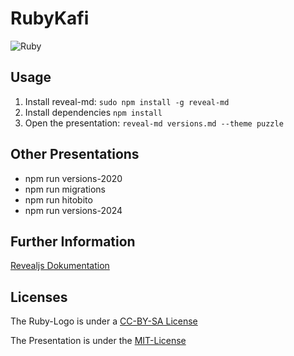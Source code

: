 # RubyKafi

![Ruby](ruby.png)

## Usage

1. Install reveal-md: `sudo npm install -g reveal-md`
1. Install dependencies `npm install`
1. Open the presentation: `reveal-md versions.md --theme puzzle`

## Other Presentations

- npm run versions-2020
- npm run migrations
- npm run hitobito
- npm run versions-2024

## Further Information

[Revealjs Dokumentation](https://github.com/hakimel/reveal.js)

## Licenses

The Ruby-Logo is under a [CC-BY-SA License](LOGO-LICENSE)

The Presentation is under the [MIT-License](LICENSE)
